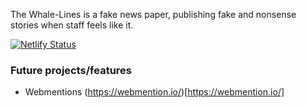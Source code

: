 The Whale-Lines is a fake news paper, publishing fake and nonsense stories when staff feels like it.

[![Netlify Status](https://api.netlify.com/api/v1/badges/509dc94d-256a-488f-af6d-dbf877320bd5/deploy-status)](https://app.netlify.com/sites/the-whale-lines/deploys)

### Future projects/features

- Webmentions (https://webmention.io/)[https://webmention.io/]
